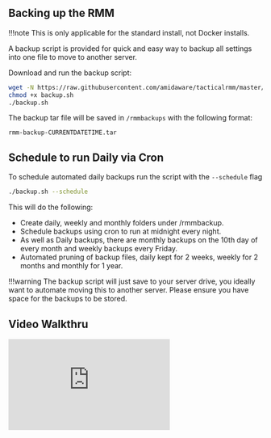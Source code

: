 ## Backing up the RMM

!!!note
    This is only applicable for the standard install, not Docker installs.

A backup script is provided for quick and easy way to backup all settings into one file to move to another server.

Download and run the backup script:

```bash
wget -N https://raw.githubusercontent.com/amidaware/tacticalrmm/master/backup.sh
chmod +x backup.sh
./backup.sh
```

The backup tar file will be saved in `/rmmbackups` with the following format:

`rmm-backup-CURRENTDATETIME.tar`

## Schedule to run Daily via Cron

To schedule automated daily backups run the script with the `--schedule` flag
```bash
./backup.sh --schedule
```
This will do the following:
* Create daily, weekly and monthly folders under /rmmbackup.
* Schedule backups using cron to run at midnight every night.
* As well as Daily backups, there are monthly backups on the 10th day of every month and weekly backups every Friday.
* Automated pruning of backup files, daily kept for 2 weeks, weekly for 2 months and monthly for 1 year. 

!!!warning
    The backup script will just save to your server drive, you ideally want to automate moving this to another server. Please ensure you have space for the backups to be stored.


## Video Walkthru

<div class="video-wrapper">
  <iframe width="320" height="180" src="https://www.youtube.com/embed/rC0NgYJUf_8" frameborder="0" allowfullscreen></iframe>
</div>

